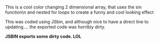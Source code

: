 This is a cool color changing 2 dimensional array, that uses the sin function\n and nested for loops to create a funny and cool looking effect

This was coded using JSbin, and although nice to have a direct line to updating.... the exported code was horribly dirty.

<b> JSBIN exports some dirty code. LOL </b>
